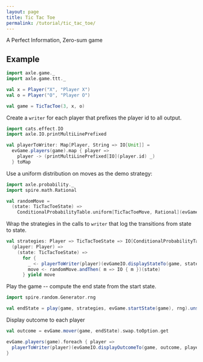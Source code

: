 ```yaml
---
layout: page
title: Tic Tac Toe
permalink: /tutorial/tic_tac_toe/
---
```


A Perfect Information, Zero-sum game

## Example

```scala mdoc
import axle.game._
import axle.game.ttt._

val x = Player("X", "Player X")
val o = Player("O", "Player O")

val game = TicTacToe(3, x, o)
```

Create a `writer` for each player that prefixes the player id to all output.

```scala mdoc
import cats.effect.IO
import axle.IO.printMultiLinePrefixed

val playerToWriter: Map[Player, String => IO[Unit]] =
  evGame.players(game).map { player =>
    player -> (printMultiLinePrefixed[IO](player.id) _)
  } toMap
```

Use a uniform distribution on moves as the demo strategy:

```scala mdoc
import axle.probability._
import spire.math.Rational

val randomMove =
  (state: TicTacToeState) =>
    ConditionalProbabilityTable.uniform[TicTacToeMove, Rational](evGame.moves(game, state))
```

Wrap the strategies in the calls to `writer` that log the transitions from state to state.

```scala mdoc
val strategies: Player => TicTacToeState => IO[ConditionalProbabilityTable[TicTacToeMove, Rational]] = 
  (player: Player) =>
    (state: TicTacToeState) =>
      for {
        _ <- playerToWriter(player)(evGameIO.displayStateTo(game, state, player))
        move <- randomMove.andThen( m => IO { m })(state)
      } yield move
```

Play the game -- compute the end state from the start state.

```scala mdoc
import spire.random.Generator.rng

val endState = play(game, strategies, evGame.startState(game), rng).unsafeRunSync()
```

Display outcome to each player

```scala mdoc
val outcome = evGame.mover(game, endState).swap.toOption.get

evGame.players(game).foreach { player =>
  playerToWriter(player)(evGameIO.displayOutcomeTo(game, outcome, player)).unsafeRunSync()
}
```
